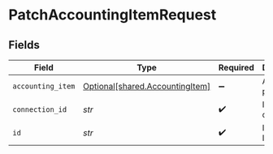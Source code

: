 # PatchAccountingItemRequest


## Fields

| Field                                                                    | Type                                                                     | Required                                                                 | Description                                                              |
| ------------------------------------------------------------------------ | ------------------------------------------------------------------------ | ------------------------------------------------------------------------ | ------------------------------------------------------------------------ |
| `accounting_item`                                                        | [Optional[shared.AccountingItem]](../../models/shared/accountingitem.md) | :heavy_minus_sign:                                                       | An item or product                                                       |
| `connection_id`                                                          | *str*                                                                    | :heavy_check_mark:                                                       | ID of the connection                                                     |
| `id`                                                                     | *str*                                                                    | :heavy_check_mark:                                                       | ID of the Item                                                           |
